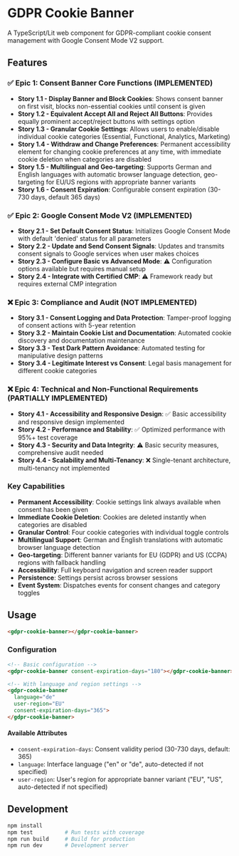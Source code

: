 # GDPR Cookie Banner

A TypeScript/Lit web component for GDPR-compliant cookie consent management with Google Consent Mode V2 support.

## Features

### ✅ Epic 1: Consent Banner Core Functions (IMPLEMENTED)

- **Story 1.1 - Display Banner and Block Cookies**: Shows consent banner on first visit, blocks non-essential cookies until consent is given
- **Story 1.2 - Equivalent Accept All and Reject All Buttons**: Provides equally prominent accept/reject buttons with settings option
- **Story 1.3 - Granular Cookie Settings**: Allows users to enable/disable individual cookie categories (Essential, Functional, Analytics, Marketing)
- **Story 1.4 - Withdraw and Change Preferences**: Permanent accessibility element for changing cookie preferences at any time, with immediate cookie deletion when categories are disabled
- **Story 1.5 - Multilingual and Geo-targeting**: Supports German and English languages with automatic browser language detection, geo-targeting for EU/US regions with appropriate banner variants
- **Story 1.6 - Consent Expiration**: Configurable consent expiration (30-730 days, default 365 days)

### ✅ Epic 2: Google Consent Mode V2 (IMPLEMENTED)

- **Story 2.1 - Set Default Consent Status**: Initializes Google Consent Mode with default 'denied' status for all parameters
- **Story 2.2 - Update and Send Consent Signals**: Updates and transmits consent signals to Google services when user makes choices
- **Story 2.3 - Configure Basic vs Advanced Mode**: ⚠️ Configuration options available but requires manual setup
- **Story 2.4 - Integrate with Certified CMP**: ⚠️ Framework ready but requires external CMP integration

### ❌ Epic 3: Compliance and Audit (NOT IMPLEMENTED)

- **Story 3.1 - Consent Logging and Data Protection**: Tamper-proof logging of consent actions with 5-year retention
- **Story 3.2 - Maintain Cookie List and Documentation**: Automated cookie discovery and documentation maintenance
- **Story 3.3 - Test Dark Pattern Avoidance**: Automated testing for manipulative design patterns
- **Story 3.4 - Legitimate Interest vs Consent**: Legal basis management for different cookie categories

### ❌ Epic 4: Technical and Non-Functional Requirements (PARTIALLY IMPLEMENTED)

- **Story 4.1 - Accessibility and Responsive Design**: ✅ Basic accessibility and responsive design implemented
- **Story 4.2 - Performance and Stability**: ✅ Optimized performance with 95%+ test coverage
- **Story 4.3 - Security and Data Integrity**: ⚠️ Basic security measures, comprehensive audit needed
- **Story 4.4 - Scalability and Multi-Tenancy**: ❌ Single-tenant architecture, multi-tenancy not implemented

### Key Capabilities

- **Permanent Accessibility**: Cookie settings link always available when consent has been given
- **Immediate Cookie Deletion**: Cookies are deleted instantly when categories are disabled
- **Granular Control**: Four cookie categories with individual toggle controls
- **Multilingual Support**: German and English translations with automatic browser language detection
- **Geo-targeting**: Different banner variants for EU (GDPR) and US (CCPA) regions with fallback handling
- **Accessibility**: Full keyboard navigation and screen reader support
- **Persistence**: Settings persist across browser sessions
- **Event System**: Dispatches events for consent changes and category toggles

## Usage

```html
<gdpr-cookie-banner></gdpr-cookie-banner>
```

### Configuration

```html
<!-- Basic configuration -->
<gdpr-cookie-banner consent-expiration-days="180"></gdpr-cookie-banner>

<!-- With language and region settings -->
<gdpr-cookie-banner 
  language="de" 
  user-region="EU" 
  consent-expiration-days="365">
</gdpr-cookie-banner>
```

#### Available Attributes

- `consent-expiration-days`: Consent validity period (30-730 days, default: 365)
- `language`: Interface language ("en" or "de", auto-detected if not specified)
- `user-region`: User's region for appropriate banner variant ("EU", "US", auto-detected if not specified)

## Development

```bash
npm install
npm test          # Run tests with coverage
npm run build     # Build for production
npm run dev       # Development server
```
